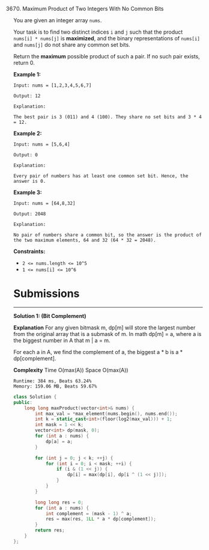 3670. Maximum Product of Two Integers With No Common Bits

You are given an integer array `nums`.

Your task is to find two distinct indices `i` and `j` such that the product `nums[i] * nums[j]` is **maximized**, and the binary representations of `nums[i]` and `nums[j]` do not share any common set bits.

Return the **maximum** possible product of such a pair. If no such pair exists, return 0.

 

**Example 1:**
```
Input: nums = [1,2,3,4,5,6,7]

Output: 12

Explanation:

The best pair is 3 (011) and 4 (100). They share no set bits and 3 * 4 = 12.
```

**Example 2:**
```
Input: nums = [5,6,4]

Output: 0

Explanation:

Every pair of numbers has at least one common set bit. Hence, the answer is 0.
```

**Example 3:**
```
Input: nums = [64,8,32]

Output: 2048

Explanation:

No pair of numbers share a common bit, so the answer is the product of the two maximum elements, 64 and 32 (64 * 32 = 2048).
```
 

**Constraints:**

* `2 <= nums.length <= 10^5`
* `1 <= nums[i] <= 10^6`

# Submissions
---
**Solution 1: (Bit Complement)**

__Explanation__
For any given bitmask m,
dp[m] will store the largest number from the original array that is a submask of m.
In math dp[m] = a, where a is the biggest number in A that m | a = m.

For each a in A,
we find the complement of a,
the biggest a * b is a * dp[complement].

__Complexity__
Time O(max(A))
Space O(max(A))

```
Runtime: 384 ms, Beats 63.24%
Memory: 159.06 MB, Beats 59.67%
```
```c++
class Solution {
public:
    long long maxProduct(vector<int>& nums) {
        int max_val = *max_element(nums.begin(), nums.end());
        int k = static_cast<int>(floor(log2(max_val))) + 1;
        int mask = 1 << k;
        vector<int> dp(mask, 0);
        for (int a : nums) {
            dp[a] = a;
        }

        for (int j = 0; j < k; ++j) {
            for (int i = 0; i < mask; ++i) {
                if (i & (1 << j)) {
                    dp[i] = max(dp[i], dp[i ^ (1 << j)]);
                }
            }
        }

        long long res = 0;
        for (int a : nums) {
            int complement = (mask - 1) ^ a;
            res = max(res, 1LL * a * dp[complement]);
        }
        return res;
    }
};
```
